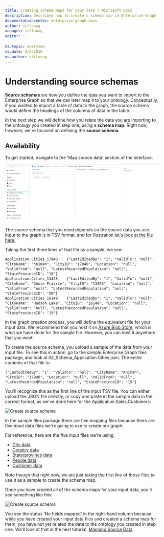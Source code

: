 ```yaml
---
title: Creating schema maps for your data | Microsoft Docs
description: Describes how to create a schema map in Enterprise Graph
documentationcenter: enterprise-graph-docs
author: stflanag
manager: stflanag
editor: ''

ms.topic: overview
ms.date: 9/3/2019
ms.author: stflanag
---
```


# Understanding source schemas

**Source schemas** are how you define the data you want to import to the Enterprise Graph so that we can later map it to your ontology. Conceptually, if you wanted to import a table of data to the graph, the source schema would define the headings of the columns of data in the table.

In the next step we will define how you relate the data you are importing to the ontology you created in step one, using a **schema map**. Right now, however, we're focused on defining the **source schema**.

## Availability

To get started, navigate to the 'Map source data' section of the interface.

![Map source data](media/creating-your-ontology/1_ontology_config.png)

The source schema that you need depends on the source data you use. Input to the graph is in TSV format, and for illustration let's <a href="http://ekgdemosamples.blob.core.windows.net/ekgdemosamples01/12.1_Ingestion_Application.Cities.tsv"> look at the file here.</a>

Taking the first three lines of that file as a sample, we see:

```
Application.Cities_17940	{"LastEditedBy": "1", "ValidTo": "null", "CityName": "Kniman", "CityID": "17940", "Location": "null", "ValidFrom": "null", "LatestRecordedPopulation": "null", "StateProvinceID": "15"}
Application.Cities_13428	{"LastEditedBy": "1", "ValidTo": "null", "CityName": "Goose Prairie", "CityID": "13428", "Location": "null", "ValidFrom": "null", "LatestRecordedPopulation": "null", "StateProvinceID": "50"}
Application.Cities_16149	{"LastEditedBy": "1", "ValidTo": "null", "CityName": "Hudson Lake", "CityID": "16149", "Location": "null", "ValidFrom": "null", "LatestRecordedPopulation": "null", "StateProvinceID": "15"}
```

In the graph creation process, you will define the equivalent file for your input data. We recommend that you host it on <a href="https://azure.microsoft.com/en-us/services/storage/blobs/">Azure Blob Store</a>, which is what we have done for the sample file. However, you can host it anywhere that you want.

To create the source schema, you upload a sample of the data from your input file. To see this in action, go to the sample Enterprise Graph files package, and look at 02_Schema_Application.Cities.json. The entire contents of that file is:

```
{"LastEditedBy": "1", "ValidTo": "null", "CityName": "Kniman", "CityID": "17940", "Location": "null", "ValidFrom": "null", "LatestRecordedPopulation": "null", "StateProvinceID": "15"}
```

You'll recognize this as the first line of the input TSV file. You can either upload the JSON file directly, or copy and paste in the sample data in the correct format, as we've done here for the Application.Sales.Customers:

![Create source schema](media/creating-your-ontology/create_source_schema.png)

In the sample files package there are five mapping files because there are five input data files we're going to use to create our graph.

For reference, here are the five input files we're using:

* <a href="https://ekgdemosamples.blob.core.windows.net/ekgdemosamples01/12.1_Ingestion_Application.Cities.tsv">City data<a>
* <a href="https://ekgdemosamples.blob.core.windows.net/ekgdemosamples01/12.2_Ingestion_Application.Countries.tsv">Country data<a>
* <a href="https://ekgdemosamples.blob.core.windows.net/ekgdemosamples01/12.3_Ingestion_Application.StateProvinces.tsv">State/province data<a>
* <a href="https://ekgdemosamples.blob.core.windows.net/ekgdemosamples01/12.4_Ingestion_Application.People.tsv">People data<a>
* <a href="https://ekgdemosamples.blob.core.windows.net/ekgdemosamples01/12.5_Ingestion_Sales.Customers.tsv">Customer data<a>

Note though that right now, we are just taking the first line of those files to use it as a sample to create the schema map.

Once you have created all of the schema maps for your input data, you'll see something like this:

![Create source schema](media/creating-your-ontology/fields_not_mapped.png)

You see the status 'No fields mapped' in the right-hand column because while you have created your input data files and created a schema map for them, you have not yet related the data to the ontology you created in step one. We'll look at that in the next tutorial, <a href="mapping_source_data">Mapping Source Data</a>.












